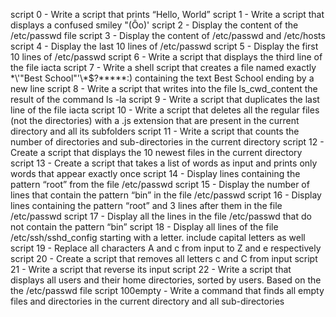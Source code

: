 script 0 - Write a script that prints “Hello, World”
script 1 - Write a script that displays a confused smiley "(Ôo)'
script 2 - Display the content of the /etc/passwd file
script 3 - Display the content of /etc/passwd and /etc/hosts
script 4 - Display the last 10 lines of /etc/passwd
script 5 - Display the first 10 lines of /etc/passwd
script 6 - Write a script that displays the third line of the file iacta
script 7 - Write a shell script that creates a file named exactly \*\\'"Best School"\'\\*$\?\*\*\*\*\*:) containing the text Best School ending by a new line
script 8 - Write a script that writes into the file ls_cwd_content the result of the command ls -la
script 9 - Write a script that duplicates the last line of the file iacta
script 10 - Write a script that deletes all the regular files (not the directories) with a .js extension that are present in the current directory and all its subfolders
script 11 - Write a script that counts the number of directories and sub-directories in the current directory
script 12 - Create a script that displays the 10 newest files in the current directory
script 13 - Create a script that takes a list of words as input and prints only words that appear exactly once
script 14 - Display lines containing the pattern “root” from the file /etc/passwd
script 15 - Display the number of lines that contain the pattern “bin” in the file /etc/passwd
script 16 - Display lines containing the pattern “root” and 3 lines after them in the file /etc/passwd
script 17 - Display all the lines in the file /etc/passwd that do not contain the pattern “bin”
script 18 - Display all lines of the file /etc/ssh/sshd_config starting with a letter. include capital letters as well
script 19 - Replace all characters A and c from input to Z and e respectively
script 20 - Create a script that removes all letters c and C from input
script 21 - Write a script that reverse its input
script 22 - Write a script that displays all users and their home directories, sorted by users. Based on the the /etc/passwd file
script 100empty - Write a command that finds all empty files and directories in the current directory and all sub-directories
